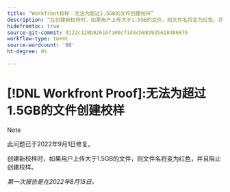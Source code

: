 ```yaml
---
title: “Workfront校样：无法为超过1.5GB的文件创建校样”
description: “在创建新校样时，如果用户上传大于1.5GB的文件，则文件名将变为红色，并阻止创建校样。”
hidefromtoc: true
source-git-commit: d122c128b926167a00c7149cb88392b618486876
workflow-type: tm+mt
source-wordcount: '80'
ht-degree: 0%

---
```



# [!DNL Workfront Proof]:无法为超过1.5GB的文件创建校样

>[!NOTE]
>
>此问题已于2022年9月1日修复。

创建新校样时，如果用户上传大于1.5GB的文件，则文件名将变为红色，并且阻止创建校样。

_第一次报告是在2022年8月15日。_
